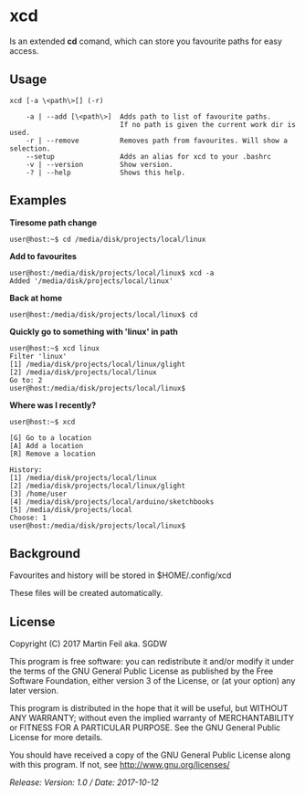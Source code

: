 # xcd

Is an extended **cd** comand, which can store you favourite paths for easy access.

## Usage

    xcd [-a \<path\>[] (-r)

        -a | --add [\<path\>]  Adds path to list of favourite paths.
                               If no path is given the current work dir is used.
        -r | --remove          Removes path from favourites. Will show a selection.
        --setup                Adds an alias for xcd to your .bashrc
        -v | --version         Show version.
        -? | --help            Shows this help.

## Examples

**Tiresome path change**

    user@host:~$ cd /media/disk/projects/local/linux

**Add to favourites**

    user@host:/media/disk/projects/local/linux$ xcd -a
    Added '/media/disk/projects/local/linux'

**Back at home**

    user@host:/media/disk/projects/local/linux$ cd

**Quickly go to something with 'linux' in path**

    user@host:~$ xcd linux
    Filter 'linux'
    [1] /media/disk/projects/local/linux/glight
    [2] /media/disk/projects/local/linux
    Go to: 2
    user@host:/media/disk/projects/local/linux$

**Where was I recently?**

    user@host:~$ xcd

    [G] Go to a location
    [A] Add a location
    [R] Remove a location

    History:
    [1] /media/disk/projects/local/linux
    [2] /media/disk/projects/local/linux/glight
    [3] /home/user
    [4] /media/disk/projects/local/arduino/sketchbooks
    [5] /media/disk/projects/local
    Choose: 1
    user@host:/media/disk/projects/local/linux$

## Background

Favourites and history will be stored in $HOME/.config/xcd

These files will be created automatically.

## License

Copyright (C) 2017  Martin Feil aka. SGDW

This program is free software: you can redistribute it and/or modify
it under the terms of the GNU General Public License as published by
the Free Software Foundation, either version 3 of the License, or
(at your option) any later version.

This program is distributed in the hope that it will be useful,
but WITHOUT ANY WARRANTY; without even the implied warranty of
MERCHANTABILITY or FITNESS FOR A PARTICULAR PURPOSE.  See the
GNU General Public License for more details.

You should have received a copy of the GNU General Public License
along with this program.  If not, see http://www.gnu.org/licenses/

*Release: Version: 1.0 / Date: 2017-10-12*
